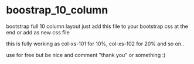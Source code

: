 # boostrap_10_column
bootstrap full 10 column layout
just add this file to your bootstrap css at the end or add as new css file

this is fully working as col-xs-101 for 10%, col-xs-102 for 20% and so on..


use for free but be nice and comment "thank you" or something :)

